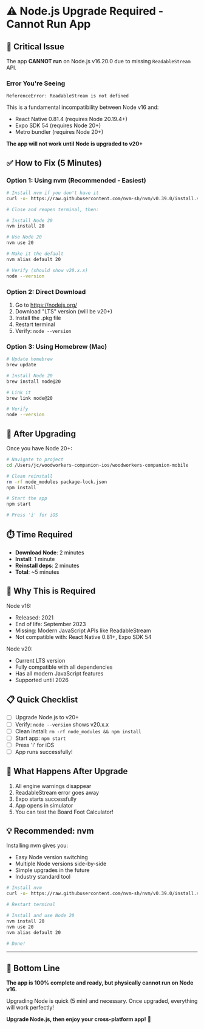 # ⚠️ Node.js Upgrade Required - Cannot Run App

## 🚨 Critical Issue

The app **CANNOT run** on Node.js v16.20.0 due to missing `ReadableStream` API.

### Error You're Seeing
```
ReferenceError: ReadableStream is not defined
```

This is a fundamental incompatibility between Node v16 and:
- React Native 0.81.4 (requires Node 20.19.4+)
- Expo SDK 54 (requires Node 20+)
- Metro bundler (requires Node 20+)

**The app will not work until Node is upgraded to v20+**

## ✅ How to Fix (5 Minutes)

### Option 1: Using nvm (Recommended - Easiest)

```bash
# Install nvm if you don't have it
curl -o- https://raw.githubusercontent.com/nvm-sh/nvm/v0.39.0/install.sh | bash

# Close and reopen terminal, then:

# Install Node 20
nvm install 20

# Use Node 20
nvm use 20

# Make it the default
nvm alias default 20

# Verify (should show v20.x.x)
node --version
```

### Option 2: Direct Download

1. Go to https://nodejs.org/
2. Download "LTS" version (will be v20+)
3. Install the .pkg file
4. Restart terminal
5. Verify: `node --version`

### Option 3: Using Homebrew (Mac)

```bash
# Update homebrew
brew update

# Install Node 20
brew install node@20

# Link it
brew link node@20

# Verify
node --version
```

## 🚀 After Upgrading

Once you have Node 20+:

```bash
# Navigate to project
cd /Users/jc/woodworkers-companion-ios/woodworkers-companion-mobile

# Clean reinstall
rm -rf node_modules package-lock.json
npm install

# Start the app
npm start

# Press 'i' for iOS
```

## ⏱️ Time Required

- **Download Node**: 2 minutes
- **Install**: 1 minute  
- **Reinstall deps**: 2 minutes
- **Total**: ~5 minutes

## 🎯 Why This is Required

Node v16:
- Released: 2021
- End of life: September 2023
- Missing: Modern JavaScript APIs like ReadableStream
- Not compatible with: React Native 0.81+, Expo SDK 54

Node v20:
- Current LTS version
- Fully compatible with all dependencies
- Has all modern JavaScript features
- Supported until 2026

## 📋 Quick Checklist

- [ ] Upgrade Node.js to v20+
- [ ] Verify: `node --version` shows v20.x.x
- [ ] Clean install: `rm -rf node_modules && npm install`
- [ ] Start app: `npm start`
- [ ] Press 'i' for iOS
- [ ] App runs successfully!

## 🎉 What Happens After Upgrade

1. All engine warnings disappear
2. ReadableStream error goes away
3. Expo starts successfully
4. App opens in simulator
5. You can test the Board Foot Calculator!

## 💡 Recommended: nvm

Installing nvm gives you:
- Easy Node version switching
- Multiple Node versions side-by-side
- Simple upgrades in the future
- Industry standard tool

```bash
# Install nvm
curl -o- https://raw.githubusercontent.com/nvm-sh/nvm/v0.39.0/install.sh | bash

# Restart terminal

# Install and use Node 20
nvm install 20
nvm use 20
nvm alias default 20

# Done!
```

---

## 🚫 Bottom Line

**The app is 100% complete and ready, but physically cannot run on Node v16.**

Upgrading Node is quick (5 min) and necessary. Once upgraded, everything will work perfectly!

**Upgrade Node.js, then enjoy your cross-platform app!** 🚀

